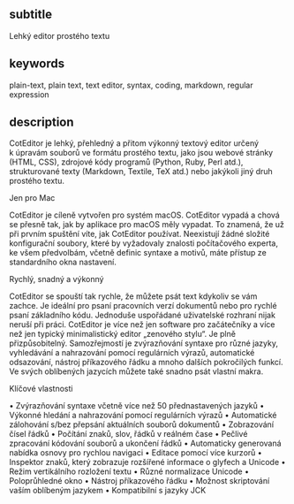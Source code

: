 subtitle
-----------

Lehký editor prostého textu

keywords
-----------

plain-text, plain text, text editor, syntax, coding, markdown, regular expression

description
-----------

CotEditor je lehký, přehledný a přitom výkonný textový editor určený k úpravám souborů ve formátu prostého textu, jako jsou webové stránky (HTML, CSS), zdrojové kódy programů (Python, Ruby, Perl atd.), strukturované texty (Markdown, Textile, TeX atd.) nebo jakýkoli jiný druh prostého textu.

Jen pro Mac

CotEditor je cíleně vytvořen pro systém macOS. CotEditor vypadá a chová se přesně tak, jak by aplikace pro macOS měly vypadat. To znamená, že už při prvním spuštění víte, jak CotEditor používat. Neexistují žádné složité konfigurační soubory, které by vyžadovaly znalosti počítačového experta, ke všem předvolbám, včetně definic syntaxe a motivů, máte přístup ze standardního okna nastavení.

Rychlý, snadný a výkonný

CotEditor se spouští tak rychle, že můžete psát text kdykoliv se vám zachce. Je ideální pro psaní pracovních verzí dokumentů nebo pro rychlé psaní základního kódu. Jednoduše uspořádané uživatelské rozhraní nijak neruší při práci. CotEditor je více než jen software pro začátečníky a více než jen typický minimalistický editor „zenového stylu“. Je plně přizpůsobitelný. Samozřejmostí je zvýrazňování syntaxe pro různé jazyky, vyhledávání a nahrazování pomocí regulárních výrazů, automatické odsazování, nástroj příkazového řádku a mnoho dalších pokročilých funkcí. Ve svých oblíbených jazycích můžete také snadno psát vlastní makra.

Klíčové vlastnosti

• Zvýrazňování syntaxe včetně více než 50 přednastavených jazyků
• Výkonné hledání a nahrazování pomocí regulárních výrazů
• Automatické zálohování s/bez přepsání aktuálních souborů dokumentů
• Zobrazování čísel řádků
• Počítání znaků, slov, řádků v reálném čase
• Pečlivé zpracování kódování souborů a ukončení řádků
• Automaticky generovaná nabídka osnovy pro rychlou navigaci
• Editace pomocí více kurzorů
• Inspektor znaků, který zobrazuje rozšířené informace o glyfech a Unicode
• Režim vertikálního rozložení textu
• Různé normalizace Unicode
• Poloprůhledné okno
• Nástroj příkazového řádku
• Možnost skriptování vaším oblíbeným jazykem
• Kompatibilní s jazyky JCK
